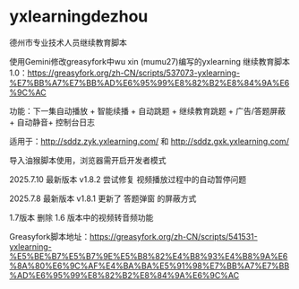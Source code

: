 # yxlearningdezhou

德州市专业技术人员继续教育脚本

使用Gemini修改greasyfork中wu xin (mumu27)编写的yxlearning 继续教育脚本 1.0：https://greasyfork.org/zh-CN/scripts/537073-yxlearning-%E7%BB%A7%E7%BB%AD%E6%95%99%E8%82%B2%E8%84%9A%E6%9C%AC

功能：下一集自动播放 + 智能续播 + 自动跳题 + 继续教育跳题 + 广告/答题屏蔽 + 自动静音+ 控制台日志

适用于：http://sddz.zyk.yxlearning.com/   和    http://sddz.gxk.yxlearning.com/

导入油猴脚本使用，浏览器需开启开发者模式

2025.7.10 最新版本	v1.8.2	尝试修复 视频播放过程中的自动暂停问题

2025.7.8 最新版本	v1.8.1	更新了 答题弹窗 的屏蔽方式

1.7版本 删除 1.6 版本中的视频转音频功能

Greasyfork脚本地址：https://greasyfork.org/zh-CN/scripts/541531-yxlearning-%E5%BE%B7%E5%B7%9E%E5%B8%82%E4%B8%93%E4%B8%9A%E6%8A%80%E6%9C%AF%E4%BA%BA%E5%91%98%E7%BB%A7%E7%BB%AD%E6%95%99%E8%82%B2%E8%84%9A%E6%9C%AC
